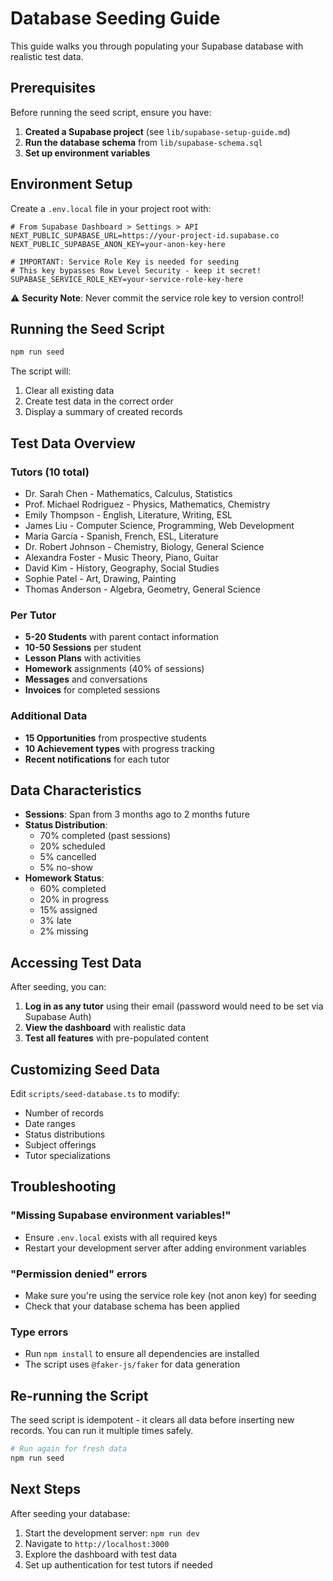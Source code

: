 # Database Seeding Guide

This guide walks you through populating your Supabase database with realistic test data.

## Prerequisites

Before running the seed script, ensure you have:

1. **Created a Supabase project** (see `lib/supabase-setup-guide.md`)
2. **Run the database schema** from `lib/supabase-schema.sql`
3. **Set up environment variables**

## Environment Setup

Create a `.env.local` file in your project root with:

```env
# From Supabase Dashboard > Settings > API
NEXT_PUBLIC_SUPABASE_URL=https://your-project-id.supabase.co
NEXT_PUBLIC_SUPABASE_ANON_KEY=your-anon-key-here

# IMPORTANT: Service Role Key is needed for seeding
# This key bypasses Row Level Security - keep it secret!
SUPABASE_SERVICE_ROLE_KEY=your-service-role-key-here
```

⚠️ **Security Note**: Never commit the service role key to version control!

## Running the Seed Script

```bash
npm run seed
```

The script will:
1. Clear all existing data
2. Create test data in the correct order
3. Display a summary of created records

## Test Data Overview

### Tutors (10 total)
- Dr. Sarah Chen - Mathematics, Calculus, Statistics
- Prof. Michael Rodriguez - Physics, Mathematics, Chemistry
- Emily Thompson - English, Literature, Writing, ESL
- James Liu - Computer Science, Programming, Web Development
- Maria García - Spanish, French, ESL, Literature
- Dr. Robert Johnson - Chemistry, Biology, General Science
- Alexandra Foster - Music Theory, Piano, Guitar
- David Kim - History, Geography, Social Studies
- Sophie Patel - Art, Drawing, Painting
- Thomas Anderson - Algebra, Geometry, General Science

### Per Tutor
- **5-20 Students** with parent contact information
- **10-50 Sessions** per student
- **Lesson Plans** with activities
- **Homework** assignments (40% of sessions)
- **Messages** and conversations
- **Invoices** for completed sessions

### Additional Data
- **15 Opportunities** from prospective students
- **10 Achievement types** with progress tracking
- **Recent notifications** for each tutor

## Data Characteristics

- **Sessions**: Span from 3 months ago to 2 months future
- **Status Distribution**:
  - 70% completed (past sessions)
  - 20% scheduled
  - 5% cancelled
  - 5% no-show
- **Homework Status**:
  - 60% completed
  - 20% in progress
  - 15% assigned
  - 3% late
  - 2% missing

## Accessing Test Data

After seeding, you can:

1. **Log in as any tutor** using their email (password would need to be set via Supabase Auth)
2. **View the dashboard** with realistic data
3. **Test all features** with pre-populated content

## Customizing Seed Data

Edit `scripts/seed-database.ts` to modify:

- Number of records
- Date ranges
- Status distributions
- Subject offerings
- Tutor specializations

## Troubleshooting

### "Missing Supabase environment variables!"
- Ensure `.env.local` exists with all required keys
- Restart your development server after adding environment variables

### "Permission denied" errors
- Make sure you're using the service role key (not anon key) for seeding
- Check that your database schema has been applied

### Type errors
- Run `npm install` to ensure all dependencies are installed
- The script uses `@faker-js/faker` for data generation

## Re-running the Script

The seed script is idempotent - it clears all data before inserting new records. You can run it multiple times safely.

```bash
# Run again for fresh data
npm run seed
```

## Next Steps

After seeding your database:

1. Start the development server: `npm run dev`
2. Navigate to `http://localhost:3000`
3. Explore the dashboard with test data
4. Set up authentication for test tutors if needed 
